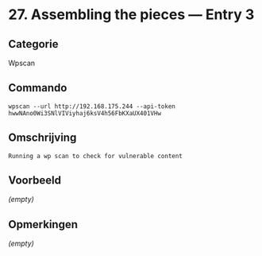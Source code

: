 # 27. Assembling the pieces — Entry 3

## Categorie

Wpscan

## Commando

```
wpscan --url http://192.168.175.244 --api-token hwwNAno0Wi3SNlVIViyhaj6ksV4h56FbKXaUX401VHw
```

## Omschrijving

```
Running a wp scan to check for vulnerable content
```

## Voorbeeld

_(empty)_

## Opmerkingen

_(empty)_

